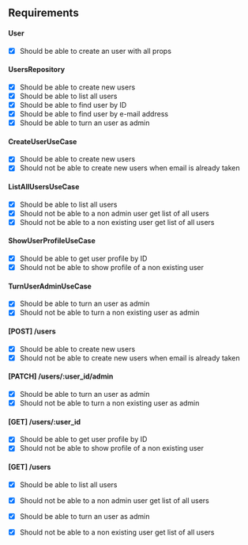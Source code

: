 ## Requirements

#### User
- [x] Should be able to create an user with all props

#### UsersRepository
- [x] Should be able to create new users
- [x] Should be able to list all users
- [x] Should be able to find user by ID
- [x] Should be able to find user by e-mail address
- [x] Should be able to turn an user as admin

#### CreateUserUseCase
- [x] Should be able to create new users
- [x] Should not be able to create new users when email is already taken

#### ListAllUsersUseCase
- [x] Should be able to list all users
- [x] Should not be able to a non admin user get list of all users
- [x] Should not be able to a non existing user get list of all users

#### ShowUserProfileUseCase
- [x] Should be able to get user profile by ID
- [x] Should not be able to show profile of a non existing user

#### TurnUserAdminUseCase
- [x] Should be able to turn an user as admin
- [x] Should not be able to turn a non existing user as admin

#### [POST] /users
- [x] Should be able to create new users
- [x] Should not be able to create new users when email is already taken

#### [PATCH] /users/:user_id/admin
- [x] Should be able to turn an user as admin
- [x] Should not be able to turn a non existing user as admin

#### [GET] /users/:user_id
- [x] Should be able to get user profile by ID
- [x] Should not be able to show profile of a non existing user

#### [GET] /users
- [x] Should be able to list all users
- [x] Should not be able to a non admin user get list of all users
- [x] Should be able to turn an user as admin
- [x] Should not be able to a non existing user get list of all users

















